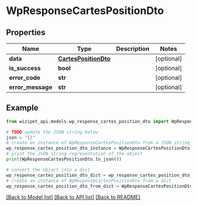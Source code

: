 # WpResponseCartesPositionDto


## Properties

Name | Type | Description | Notes
------------ | ------------- | ------------- | -------------
**data** | [**CartesPositionDto**](CartesPositionDto.md) |  | [optional] 
**is_success** | **bool** |  | [optional] 
**error_code** | **str** |  | [optional] 
**error_message** | **str** |  | [optional] 

## Example

```python
from wizipet_api.models.wp_response_cartes_position_dto import WpResponseCartesPositionDto

# TODO update the JSON string below
json = "{}"
# create an instance of WpResponseCartesPositionDto from a JSON string
wp_response_cartes_position_dto_instance = WpResponseCartesPositionDto.from_json(json)
# print the JSON string representation of the object
print(WpResponseCartesPositionDto.to_json())

# convert the object into a dict
wp_response_cartes_position_dto_dict = wp_response_cartes_position_dto_instance.to_dict()
# create an instance of WpResponseCartesPositionDto from a dict
wp_response_cartes_position_dto_from_dict = WpResponseCartesPositionDto.from_dict(wp_response_cartes_position_dto_dict)
```
[[Back to Model list]](../README.md#documentation-for-models) [[Back to API list]](../README.md#documentation-for-api-endpoints) [[Back to README]](../README.md)


